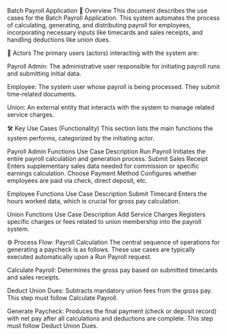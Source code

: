 Batch Payroll Application
📝 Overview
This document describes the use cases for the Batch Payroll Application. This system automates the process of calculating, generating, and distributing payroll for employees, incorporating necessary inputs like timecards and sales receipts, and handling deductions like union dues.

👥 Actors
The primary users (actors) interacting with the system are:

Payroll Admin: The administrative user responsible for initiating payroll runs and submitting initial data.

Employee: The system user whose payroll is being processed. They submit time-related documents.

Union: An external entity that interacts with the system to manage related service charges.

🛠️ Key Use Cases (Functionality)
This section lists the main functions the system performs, categorized by the initiating actor.

Payroll Admin Functions
Use Case	Description
Run Payroll	Initiates the entire payroll calculation and generation process.
Submit Sales Receipt	Enters supplementary sales data needed for commission or specific earnings calculation.
Choose Payment Method	Configures whether employees are paid via check, direct deposit, etc.

Employee Functions
Use Case	Description
Submit Timecard	Enters the hours worked data, which is crucial for gross pay calculation.


Union Functions
Use Case	Description
Add Service Charges	Registers specific charges or fees related to union membership into the payroll system.

⚙️ Process Flow: Payroll Calculation
The central sequence of operations for generating a paycheck is as follows. These use cases are typically executed automatically upon a Run Payroll request.

Calculate Payroll: Determines the gross pay based on submitted timecards and sales receipts.

Deduct Union Dues: Subtracts mandatory union fees from the gross pay. This step must follow Calculate Payroll.

Generate Paycheck: Produces the final payment (check or deposit record) with net pay after all calculations and deductions are complete. This step must follow Deduct Union Dues.
